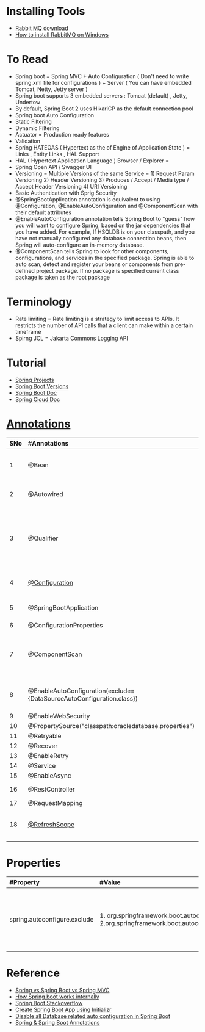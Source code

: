 # Installing Tools
* [Rabbit MQ download](https://www.rabbitmq.com/download.html)
* [How to install RabbitMQ on Windows](https://www.youtube.com/watch?v=gKzKUmtOwR4)

# To Read
* Spring boot = Spring MVC + Auto Configuration ( Don't need to write spring.xml file for configurations ) + Server ( You can have embedded Tomcat, Netty, Jetty server )
* Spring boot supports 3 embedded servers : Tomcat (default) , Jetty, Undertow
* By default, Spring Boot 2 uses HikariCP as the default connection pool
* Spring boot Auto Configuration 
* Static Filtering 
* Dynamic Filtering 
* Actuator = Production ready features 
* Validation 
* Spring HATEOAS ( Hypertext as the  of Engine of Application State ) = Links , Entity Links , HAL Support 
* HAL ( Hypertext Application Language ) Browser / Explorer =  
* Spring Open API / Swagger UI 
* Versioning =  Multiple Versions of the same Service = 1) Request Param Versioning 2) Header Versioning 3) Produces / Accept / Media type / Accept Header Versioning 4) URI Versioning 
* Basic Authentication with Sprig Security
* @SpringBootApplication annotation is equivalent to using @Configuration, @EnableAutoConfiguration and @ComponentScan with their default attributes
* @EnableAutoConfiguration annotation tells Spring Boot to "guess" how you will want to configure Spring, based on the jar dependencies that you have added. For example, If HSQLDB is on your classpath, and you have not manually configured any database connection beans, then Spring will auto-configure an in-memory database.
* @ComponentScan tells Spring to look for other components, configurations, and services in the specified package. Spring is able to auto scan, detect and register your beans or components from pre-defined project package. If no package is specified current class package is taken as the root package

# Terminology
* Rate limiting = Rate limiting is a strategy to limit access to APIs. It restricts the number of API calls that a client can make within a certain timeframe
* Spirng JCL = Jakarta Commons Logging API

# Tutorial
* [Spring Projects](https://spring.io/projects)
* [Spring Boot Versions](https://mvnrepository.com/artifact/org.springframework.boot/spring-boot)
* [Spring Boot Doc](https://spring.io/projects/spring-boot)
* [Spring Cloud Doc](https://spring.io/projects/spring-cloud)

# [Annotations](https://www.journaldev.com/16966/spring-annotations)
|SNo| #Annotations  | #Discription |
|:--- | :--- | :--- | 
|1 |@Bean | It will give instance of the class(method return Type) to Spring. It can be applied to a method |
| 2|@Autowired | It can be applied to Variable / Method for autowiring byType |
| 3|@Qualifier |1. The @Qualifier annotation is used to resolve the autowiring conflict, when there are multiple beans of same type. 2. It helps to avoid ambiguity of different beans with the same type |
|4 |[@Configuration](https://stackoverflow.com/questions/39247487/why-spring-boot-application-class-needs-to-have-configuration-annotation) | It is used in Java-based configuration on Spring framework|
| 5|@SpringBootApplication | @Configuration + @ComponentScan + @EnableAutoConfiguration|
| 6|@ConfigurationProperties | |
| 7|@ComponentScan | It scans for Spring components such as @Service, @Controller, @Repository , @Configuration, @Component etc |
| 8|@EnableAutoConfiguration(exclude={DataSourceAutoConfiguration.class})|It is used for auto-configuring beans present in the classpath in Spring Boot application|
| 9|@EnableWebSecurity ||
| 10|@PropertySource("classpath:oracledatabase.properties")||
| 11|@Retryable | |
|12 |@Recover | |
|13 |@EnableRetry | |
|14 |@Service | |
|15 |@EnableAsync | |
|16 |@RestController | @Controller + @ResponseBody|
|17 |@RequestMapping | |
|18 |[@RefreshScope](https://boot-microservices.hashnode.dev/how-to-use-refreshscope-with-your-datasource-for-dynamic-property-updates-at-runtime)|@RefreshScope is used with your Datasource for dynamic property updates at runtime |


# Properties
| #Property  | #Value |#Discription |
| :--- | :--- | :--- |
| spring.autoconfigure.exclude | 1. org.springframework.boot.autoconfigure.jdbc.DataSourceAutoConfiguration  <br>2.org.springframework.boot.autoconfigure.orm.jpa.HibernateJpaAutoConfiguration | We can control the list of auto-configuration classes to exclude by using this property |

# Reference
* [Spring vs Spring Boot vs Spring MVC](https://www.javatpoint.com/spring-vs-spring-boot-vs-spring-mvc)
* [How Spring boot works internally](https://stackoverflow.com/questions/44172261/how-spring-boot-application-works-internally)
* [Spring Boot Stackoverflow](https://stackoverflow.com/questions/tagged/spring-boot)
* [Create Spring Boot App using Initializr](https://start.spring.io/)
* [Disable all Database related auto configuration in Spring Boot](https://stackoverflow.com/questions/36387265/disable-all-database-related-auto-configuration-in-spring-boot)
* [Spring & Spring Boot Annotations](https://www.youtube.com/watch?v=htyq-mER0AE)



